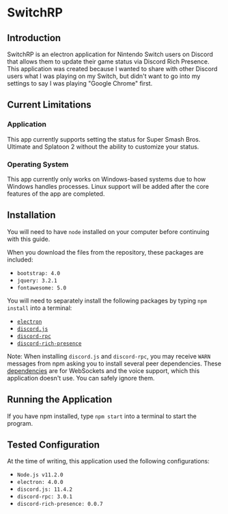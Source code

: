 # SwitchRP
## Introduction

SwitchRP is an electron application for Nintendo Switch users on Discord that allows them to update their game status via Discord Rich Presence. This application was created because I wanted to share with other Discord users what I was playing on my Switch, but didn't want to go into my settings to say I was playing "Google Chrome" first.

## Current Limitations
### Application 
This app currently supports setting the status for Super Smash Bros. Ultimate and Splatoon 2 without the ability to customize your status.
### Operating System
This app currently only works on Windows-based systems due to how Windows handles processes. Linux support will be added after the core features of the app are completed.

## Installation
You will need to have `node` installed on your computer before continuing with this guide.

When you download the files from the repository, these packages are included:
* `bootstrap: 4.0`
* `jquery: 3.2.1`
* `fontawesome: 5.0`

You will need to separately install the following packages by typing `npm install` into a terminal:
* [`electron`](https://www.npmjs.com/package/electron)
* [`discord.js`](https://www.npmjs.com/package/discord.js)
* [`discord-rpc`](https://www.npmjs.com/package/discord-rpc)
* [`discord-rich-presence`](https://www.npmjs.com/package/discord-rich-presence)

Note: When installing `discord.js` and `discord-rpc`, you may receive `WARN` messages from npm asking you to install several peer dependencies. These [dependencies](https://www.npmjs.com/package/discord.js#optional-packages) are for WebSockets and the voice support, which this application doesn't use. You can safely ignore them.

## Running the Application
If you have npm installed, type `npm start` into a terminal to start the program.

## Tested Configuration
At the time of writing, this application used the following configurations:
* `Node.js v11.2.0`
* `electron: 4.0.0`
* `discord.js: 11.4.2`
* `discord-rpc: 3.0.1`
* `discord-rich-presence: 0.0.7`